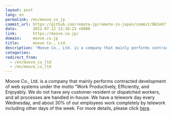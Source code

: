 ```yaml
---
layout: post
lang: en
permalink: /en/moove_co_jp
commit_url: https://github.com/remote-jp/remote-in-japan/commit/062e67f6a735c03abcc4819bbd3fe98031dced7b
date:       2022-07-12 13:20:23 +0900
link:       https://moove.co.jp/
domain:     moove.co.jp
title:      moove Co., Ltd.
description: 'Moove Co., Ltd. is a company that mainly performs contracted development of web systems under the motto “Work Productively, Efficiently, and Enjoyably. We do not have any customer-resident or dispatched workers, and all processes are handled in-house. We have a telework day every Wednesday, and about 30% of our employees work completely by telework including other days of the week. For more details, please click here.'
categories: 
redirect_from:
  - /en/moove_co_ltd
  - /en/moove_co_ltd
---
```


<p>Moove Co., Ltd. is a company that mainly performs contracted development of web systems under the motto “Work Productively, Efficiently, and Enjoyably. We do not have any customer-resident or dispatched workers, and all processes are handled in-house. We have a telework day every Wednesday, and about 30% of our employees work completely by telework including other days of the week. For more details, please click <a href="https://www.wantedly.com/projects/1050412">here</a>.</p>
